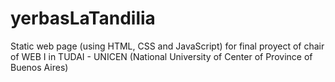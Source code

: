 # yerbasLaTandilia

Static web page (using HTML, CSS and JavaScript) for final proyect of chair of WEB I in TUDAI - UNICEN (National University of Center of Province of Buenos Aires)
